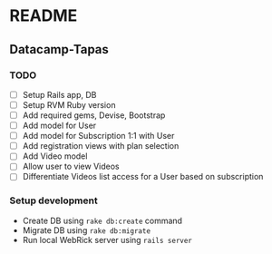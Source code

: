 # README

## Datacamp-Tapas

### TODO
- [ ] Setup Rails app, DB
- [ ] Setup RVM Ruby version
- [ ] Add required gems, Devise, Bootstrap
- [ ] Add model for User
- [ ] Add model for Subscription 1:1 with User
- [ ] Add registration views with plan selection
- [ ] Add Video model
- [ ] Allow user to view Videos
- [ ] Differentiate Videos list access for a User based on subscription

### Setup development

* Create DB using `rake db:create` command
* Migrate DB using `rake db:migrate`
* Run local WebRick server using `rails server`
